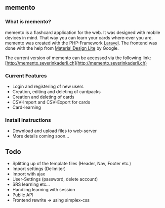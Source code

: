 ## memento
### What is memento?
memento is a flashcard application for the web. It was designed with mobile devices in mind.
That way you can learn your cards where-ever you are. memento was created with the PHP-Framework
[Laravel](http://laravel.com/). The frontend was done with the help
from [Material Design Lite](https://github.com/google/material-design-lite) by Google.</p>

The current version of memento can be accessed via the following link:
[http://memento.severinkaderli.ch](http://memento.severinkaderli.ch)

### Current Features
* Login and registering of new users
* Creation, editing and deleting of cardpacks
* Creation and deleting of cards
* CSV-Import and CSV-Export for cards
* Card-learning

### Install instructions
* Download and upload files to web-server
* More details coming soon...

## Todo
* Splitting up of the template files (Header, Nav, Footer etc.)
* Import settings (Delimiter)
* Import with ajax
* User-Settings (password, delete account)
* SRS learning etc...
* Handling learning with session
* Public API
* Frontend rewrite -> using simplex-css
